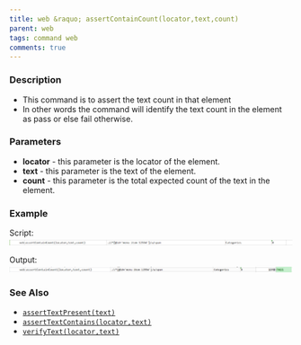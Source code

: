 ```yaml
---
title: web &raquo; assertContainCount(locator,text,count)
parent: web
tags: command web
comments: true
---
```


### Description

- This command is to assert the text count in that element
- In other words the command will identify the text count in the element as pass or else fail otherwise.

### Parameters

- **locator** - this parameter is the locator of the element.
- **text** - this parameter is the text of the element.
- **count** - this parameter is the total expected count of the text in the element.

### Example

Script:<br/>
![](image/assertContainCount_01.png)

Output:<br/>
![](image/assertContainCount_02.png)

### See Also

- [`assertTextPresent(text)`](assertTextPresent(text).html)
- [`assertTextContains(locator,text)`](assertTextContains(locator,text).html)
- [`verifyText(locator,text)`](verifyText(locator,text).html)